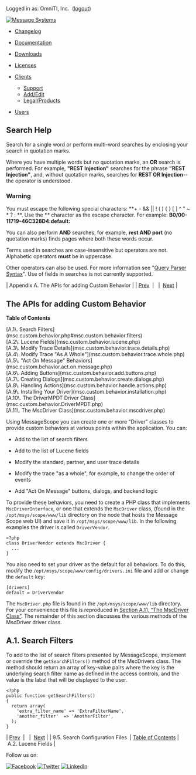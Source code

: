 Logged in as: OmniTI, Inc.  ([logout](https://support.messagesystems.com/logout.php))

[![Message Systems](https://support.messagesystems.com/images/ms-white205.png)](https://support.messagesystems.com/start.php) 

*   [Changelog](https://support.messagesystems.com/start.php?show=changelog)
*   [Documentation](https://support.messagesystems.com/docs/)
*   [Downloads](https://support.messagesystems.com/start.php)

*   [Licenses](https://support.messagesystems.com/license_summary.php)
*   <a href="">Clients</a>
    *   [Support](https://support.messagesystems.com/cs.php)
    *   [Add/Edit](https://support.messagesystems.com/edit_client.php)
    *   [Legal/Products](https://support.messagesystems.com/edit_products.php)
*   [Users](https://support.messagesystems.com/edit_customer.php)

## Search Help

Search for a single word or perform multi-word searches by enclosing your search in quotation marks.

Where you have multiple words but no quotation marks, an **OR** search is performed. For example, **"REST Injection"** searches for the phrase **"REST Injection"**, and, without quotation marks, searches for **REST OR Injection**--the operator is understood.

### Warning

You must escape the following special characters: **+ - && || ! ( ) { } [ ] ^ " ~ * ? : \**. Use the **\** character as the escape character. For example: **B0/00-11719-46C328D4\:default\:**

You can also perform **AND** searches, for example, **rest AND port** (no quotation marks) finds pages where both these words occur.

Terms used in searches are case-insensitive but operators are not. Alphabetic operators **must** be in uppercase.

Other operators can also be used. For more information see "[Query Parser Syntax](https://lucene.apache.org/core/old_versioned_docs/versions/3_0_0/queryparsersyntax.html)". Use of fields in searches is not currently supported.

| Appendix A. The APIs for adding Custom Behavior |
| [Prev](msc.logs.search.php)  |   |  [Next](msc.custom.behavior.lucene.php) |

## The APIs for adding Custom Behavior

**Table of Contents**

<dl class="toc">

<dt>[A.1\. Search Filters](msc.custom.behavior.php#msc.custom.behavior.filters)</dt>

<dt>[A.2\. Lucene Fields](msc.custom.behavior.lucene.php)</dt>

<dt>[A.3\. Modify Trace Details](msc.custom.behavior.trace.details.php)</dt>

<dt>[A.4\. Modify Trace "As A Whole"](msc.custom.behavior.trace.whole.php)</dt>

<dt>[A.5\. "Act On Message" Behaviors](msc.custom.behavior.act.on.message.php)</dt>

<dt>[A.6\. Adding Buttons](msc.custom.behavior.add.buttons.php)</dt>

<dt>[A.7\. Creating Dialogs](msc.custom.behavior.create.dialogs.php)</dt>

<dt>[A.8\. Handling Actions](msc.custom.behavior.handle.actions.php)</dt>

<dt>[A.9\. Installing Your Driver](msc.custom.behavior.installation.php)</dt>

<dt>[A.10\. The DriverMPDT Driver Class](msc.custom.behavior.DriverMPDT.php)</dt>

<dt>[A.11\. The MscDriver Class](msc.custom.behavior.mscdriver.php)</dt>

</dl>

Using MessageScope you can create one or more "Driver" classes to provide custom behaviors at various points within the application. You can:

*   Add to the list of search filters

*   Add to the list of Lucene fields

*   Modify the standard, partner, and user trace details

*   Modify the trace "as a whole", for example, to change the order of events

*   Add "Act On Message" buttons, dialogs, and backend logic

To provide these behaviors, you need to create a PHP class that implements `MscDriverInterface`, or one that extends the `MscDriver` class, (found in the `/opt/msys/scope/www/lib` directory on the node that hosts the Message Scope web UI) and save it in `/opt/msys/scope/www/lib`. In the following examples the driver is called `DriverVendor`.

```
<?php
class DriverVendor extends MscDriver {
  ...
}
```

You also need to set your driver as the default for all behaviors. To do this, modify the `/opt/msys/scope/www/config/drivers.ini` file and add or change the `default` key:

```
[drivers]
default = DriverVendor
```

The `MscDriver.php` file is found in the `/opt/msys/scope/www/lib` directory. For your convenience this file is reproduced in [Section A.11, “The MscDriver Class”](msc.custom.behavior.mscdriver.php "A.11. The MscDriver Class"). The remainder of this section discusses the various methods of the MscDriver driver class.

## A.1. Search Filters

To add to the list of search filters presented by MessageScope, implement or override the `getSearchFilters()` method of the MscDrivers class. The method should return an array of key-value pairs where the key is the underlying search filter name as defined in the access controls, and the value is the label that will be displayed to the user.

```
<?php
public function getSearchFilters()
{
  return array(
    'extra_filter_name' => 'ExtraFilterName',
    'another_filter'  => 'AnotherFilter',
  );
}
```

| [Prev](msc.logs.search.php)  |   |  [Next](msc.custom.behavior.lucene.php) |
| 9.5. Search Configuration Files  | [Table of Contents](index.php) |  A.2. Lucene Fields |

Follow us on:

[![Facebook](https://support.messagesystems.com/images/icon-facebook.png)](http://www.facebook.com/messagesystems) [![Twitter](https://support.messagesystems.com/images/icon-twitter.png)](http://twitter.com/#!/MessageSystems) [![LinkedIn](https://support.messagesystems.com/images/icon-linkedin.png)](http://www.linkedin.com/company/message-systems)